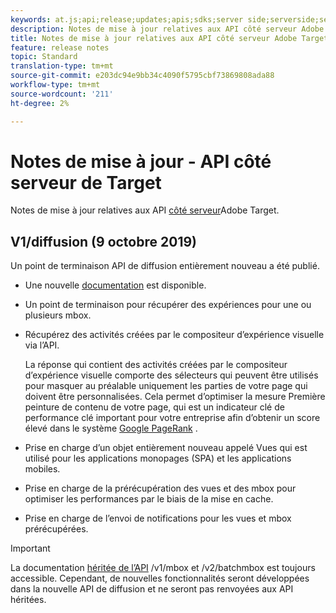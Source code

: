 ```yaml
---
keywords: at.js;api;release;updates;apis;sdks;server side;serverside;server-side;api;delivery api
description: Notes de mise à jour relatives aux API côté serveur Adobe Target.
title: Notes de mise à jour relatives aux API côté serveur Adobe Target.
feature: release notes
topic: Standard
translation-type: tm+mt
source-git-commit: e203dc94e9bb34c4090f5795cbf73869808ada88
workflow-type: tm+mt
source-wordcount: '211'
ht-degree: 2%

---
```



# Notes de mise à jour - API côté serveur de Target

Notes de mise à jour relatives aux API [côté serveur](https://developers.adobetarget.com/api/delivery-api/)Adobe Target.

## V1/diffusion (9 octobre 2019)

Un point de terminaison API de diffusion entièrement nouveau a été publié.

* Une nouvelle [documentation](https://developers.adobetarget.com/api/delivery-api/) est disponible.
* Un point de terminaison pour récupérer des expériences pour une ou plusieurs mbox.
* Récupérez des activités créées par le compositeur d’expérience visuelle via l’API.

   La réponse qui contient des activités créées par le compositeur d’expérience visuelle comporte des sélecteurs qui peuvent être utilisés pour masquer au préalable uniquement les parties de votre page qui doivent être personnalisées. Cela permet d’optimiser la mesure [](https://developers.google.com/web/fundamentals/performance/user-centric-performance-metrics.html)Première peinture de contenu de votre page, qui est un indicateur clé de performance clé important pour votre entreprise afin d’obtenir un score élevé dans le système [Google PageRank](https://en.wikipedia.org/wiki/PageRank) .

* Prise en charge d’un objet entièrement nouveau appelé Vues qui est utilisé pour les applications [](/help/c-implementing-target/c-implementing-target-for-client-side-web/how-to-deployatjs/target-atjs-single-page-application.md) monopages (SPA) et les applications [](/help/c-target-mobile-app/target-mobile-app.md)mobiles.
* Prise en charge de la prérécupération des vues et des mbox pour optimiser les performances par le biais de la mise en cache.
* Prise en charge de l’envoi de notifications pour les vues et mbox prérécupérées.

>[!IMPORTANT]
>
>La documentation [héritée de l’API](https://developers.adobetarget.com/api/legacy-api/index.html) /v1/mbox et /v2/batchmbox est toujours accessible. Cependant, de nouvelles fonctionnalités seront développées dans la nouvelle API de diffusion et ne seront pas renvoyées aux API héritées.
